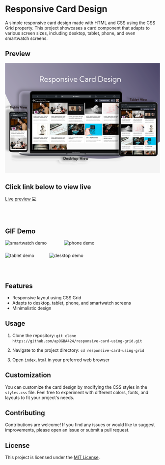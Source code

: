# Responsive Card Design

A simple responsive card design made with HTML and CSS using the CSS Grid property. This project showcases a card component that adapts to various screen sizes, including desktop, tablet, phone, and even smartwatch screens.

## Preview

![Card Design Preview](./assets/image/poster.svg)

## Click link below to view  live
[Live preview 💻](https://codepen.io/paxbond01/full/eYQVGyj/live-preview-url)<br><br>

<br>

## GIF Demo
<div style="width: 40vw;  display: grid;">
  <div style="display: flex; justify-content: space-between;">
    <img src="./assets/gif/sw_d-resp-card.gif" alt="smartwatch demo" style="width: 50%; ">
    <img src="./assets/gif/mb_d-resp-card.gif" alt="phone demo" style="width: 50%;">
    
  </div>
  <div style="display: flex; justify-content: space-between; margin-top:24px">
    <img src="./assets/gif/tb_d-resp-card.gif" alt="tablet demo" style="width: 60%; ">
    <img src="./assets/gif/dt_d-resp-card.gif" alt="desktop demo" style="width: 100%;">
  </div>

</div>

<br><br>
## Features

- Responsive layout using CSS Grid
- Adapts to desktop, tablet, phone, and smartwatch screens
- Minimalistic design

## Usage

1. Clone the repository: `git clone https://github.com/apOGBA424/responsive-card-using-grid.git`

2. Navigate to the project directory: `cd responsive-card-using-grid`
3. Open `index.html` in your preferred web browser

## Customization

You can customize the card design by modifying the CSS styles in the `styles.css` file. Feel free to experiment with different colors, fonts, and layouts to fit your project's needs.

## Contributing

Contributions are welcome! If you find any issues or would like to suggest improvements, please open an issue or submit a pull request.

## License

This project is licensed under the [MIT License](https://opensource.org/licenses/MIT).
